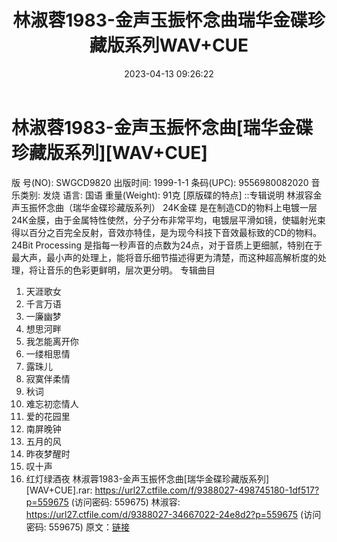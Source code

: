 ﻿---
title: 林淑蓉1983-金声玉振怀念曲瑞华金碟珍藏版系列WAV+CUE
date: 2023-04-13 09:26:22
categories: WAV车载音乐、镜像
tags: 华语中文
---
# 林淑蓉1983-金声玉振怀念曲[瑞华金碟珍藏版系列][WAV+CUE]

版 号(NO): SWGCD9820
出版时间: 1999-1-1
条码(UPC): 9556980082020
音乐类别: 发烧
语言: 国语
重量(Weight): 91克
[原版碟的特点]
::专辑说明
林淑容金声玉振怀念曲（瑞华金碟珍藏版系列）
24K金碟
是在制造CD的物料上电镀一层24K金膜，由于金属特性使然，分子分布非常平均，电镀层平滑如镜，使辐射光束得以百分之百完全反射，音效亦特佳，是为现今科技下音效最标致的CD的物料。
24Bit Processing
是指每一秒声音的点数为24点，对于音质上更细腻，特别在于最大声，最小声的处理上，能将音乐细节描述得更为清楚，而这种超高解析度的处理，将让音乐的色彩更鲜明，层次更分明。
专辑曲目
01. 天涯歌女
02. 千言万语
03. 一廉幽梦
04. 想思河畔
05. 我怎能离开你
06. 一缕相思情
07. 露珠儿
08. 寂寞伴柔情
09. 秋词
10. 难忘初恋情人
11. 爱的花园里
12. 南屏晚钟
13. 五月的风
14. 昨夜梦醒时
15. 叹十声
16. 红灯绿酒夜
林淑蓉1983-金声玉振怀念曲[瑞华金碟珍藏版系列][WAV+CUE].rar: https://url27.ctfile.com/f/9388027-498745180-1df517?p=559675
(访问密码: 559675)
林淑容: https://url27.ctfile.com/d/9388027-34667022-24e8d2?p=559675
(访问密码: 559675)
原文：[链接](https://blog.sina.com.cn/s/blog_1647c7e76010311fa.html)